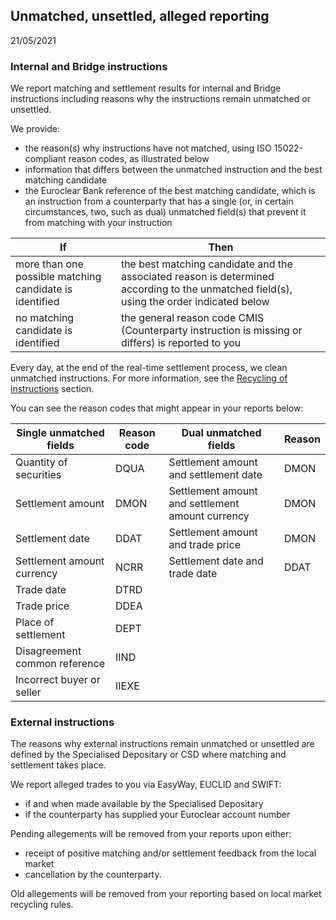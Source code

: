 ## Unmatched, unsettled, alleged reporting
21/05/2021

### Internal and Bridge instructions

We report matching and settlement results for internal and Bridge instructions including reasons why the instructions remain unmatched or unsettled.

We provide:

* the reason(s) why instructions have not matched, using ISO 15022-compliant reason codes, as illustrated below
* information that differs between the unmatched instruction and the best matching candidate
* the Euroclear Bank reference of the best matching candidate, which is an instruction from a counterparty that has a single (or, in certain circumstances, two, such as dual) unmatched field(s) that prevent it from matching with your instruction

| If | Then |
| --- | --- |
| more than one possible matching candidate is identified | the best matching candidate and the associated reason is determined according to the unmatched field(s), using the order indicated below |
| no matching candidate is identified | the general reason code CMIS (Counterparty instruction is missing or differs) is reported to you |

Every day, at the end of the real-time settlement process, we clean unmatched instructions. For more information, see the [Recycling of instructions](https://my.euroclear.com/eb/en/reference/services/settlement/what-is-the-lifecycle-of-transactions.html#par_textimage_11) section.

You can see the reason codes that might appear in your reports below:

| Single unmatched fields | Reason code | Dual unmatched fields | Reason |
| --- | --- | --- | --- |
| Quantity of securities | DQUA | Settlement amount and settlement date | DMON |
| Settlement amount | DMON | Settlement amount and settlement amount currency | DMON |
| Settlement date | DDAT | Settlement amount and trade price | DMON |
| Settlement amount currency | NCRR | Settlement date and trade date | DDAT |
| Trade date | DTRD |  |  |
| Trade price | DDEA |  |  |
| Place of settlement | DEPT |  |  |
| Disagreement common reference  | IIND  |  |  |
| Incorrect buyer or seller  | IIEXE  |  |  |

### External instructions

The reasons why external instructions remain unmatched or unsettled are defined by the Specialised Depositary or CSD where matching and settlement takes place.

We report alleged trades to you via EasyWay, EUCLID and SWIFT:  

* if and when made available by the Specialised Depositary
* if the counterparty has supplied your Euroclear account number

Pending allegements will be removed from your reports upon either:  

* receipt of positive matching and/or settlement feedback from the local market
* cancellation by the counterparty.

Old allegements will be removed from your reporting based on local market recycling rules.  